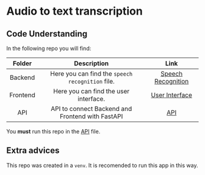 # Audio to text transcription

## Code Understanding

In the following repo you will find:

| Folder       | Description    |Link           |
|    :---:     |     :---:      |     :---:     |
| Backend      | Here you can find  the ``speech recognition`` file.   | [Speech Recognition](https://github.com/candemas97/audio-to-text-transcription/blob/main/backend/voice_recognition.py)    |
| Frontend     | Here you can find the user interface.       | [User Interface](https://github.com/candemas97/audio-to-text-transcription/blob/main/frontend/index.html)     |
| API    | API to connect Backend and Frontend with FastAPI       | [API](https://github.com/candemas97/audio-to-text-transcription/blob/main/app.py)|

You **must** run this repo in the [API](https://github.com/candemas97/audio-to-text-transcription/blob/main/app.py) file.

## Extra advices

This repo was created in a ``venv``. It is recomended to run this app in this way.
